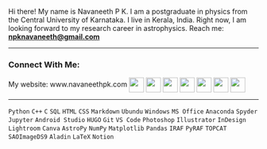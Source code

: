 Hi there! My name is Navaneeth P K. I am a postgraduate in physics from the Central University of Karnataka. I live in Kerala, India. Right now, I am looking forward to my research career in astrophysics. Reach me: **npknavaneeth@gmail.com**
<hr/>  
<h3>Connect With Me:</h3>
My website: www.navaneethpk.com  
<a href="https://www.linkedin.com/in/navaneethnpk" target="blank"><img align="center" 
    src="https://img.shields.io/badge/LinkedIn-0A66C2.svg?style=for-the-badge&logo=linkedin&logoColor=white" height="30"/></a>  
<a href="https://www.facebook.com/navaneethnpk" target="blank"><img align="center" 
    src="https://img.shields.io/badge/Facebook-4267B2.svg?style=for-the-badge&logo=Facebook&logoColor=white" height="30"/></a>  
<a href="https://twitter.com/navaneeth_npk" target="blank"><img align="center" 
    src="https://img.shields.io/badge/Twitter-1DA1F2.svg?style=for-the-badge&logo=Twitter&logoColor=white" height="30"/></a>  
<a href="https://www.instagram.com/navaneeth_npk" target="blank"><img align="center" 
    src="https://img.shields.io/badge/Instagram-E1306C.svg?style=for-the-badge&logo=Instagram&logoColor=white" height="30"/></a>  
<a href="https://www.reddit.com/user/navaneeth_npk" target="blank"><img align="center" 
    src="https://img.shields.io/badge/Reddit-FF4500.svg?style=for-the-badge&logo=Reddit&logoColor=white" height="30"/></a>  
<a href="https://www.behance.net/navaneethnpk" target="blank"><img align="center" 
    src="https://img.shields.io/badge/Behance-053EFF.svg?style=for-the-badge&logo=Behance&logoColor=white" height="30"/></a>  
<a href="https://dribbble.com/navaneethnpk" target="blank"><img align="center" 
    src="https://img.shields.io/badge/Dribbble-EA4C89.svg?style=for-the-badge&logo=Dribbble&logoColor=white" height="30"/></a>  
<hr/> 
<code>Python</code>
<code>C++</code>
<code>C</code>
<code>SQL</code>
<code>HTML</code>
<code>CSS</code>
<code>Markdown</code>
<code>Ubundu</code>
<code>Windows</code>
<code>MS Office</code>
<code>Anaconda</code>
<code>Spyder</code>
<code>Jupyter</code>
<code>Android Studio</code>
<code>HUGO</code>
<code>Git</code>
<code>VS Code</code>
<code>Photoshop</code>
<code>Illustrator</code>
<code>InDesign</code>
<code>Lightroom</code>
<code>Canva</code>
<code>AstroPy</code>
<code>NumPy</code>
<code>Matplotlib</code>
<code>Pandas</code>
<code>IRAF</code>
<code>PyRAF</code>
<code>TOPCAT</code>
<code>SAOImageDS9</code>
<code>Aladin</code>
<code>LaTeX</code>
<code>Notion</code>
